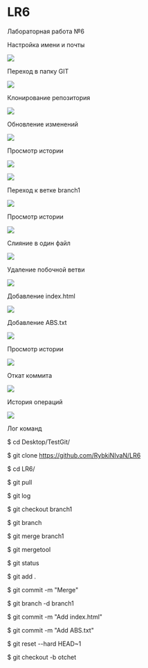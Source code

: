 # LR6

Лабораторная работа №6

Настройка имени и почты

![](screenshots/1.png)

Переход в папку GIT

![](screenshots/2.png)

Клонирование репозитория

![](screenshots/3.png)

Обновление изменений

![](screenshots/4.png)

Просмотр истории

![](screenshots/5.png)

![](screenshots/6.png)

Переход к ветке branch1

![](screenshots/7.png)

Просмотр истории

![](screenshots/8.png)

Слияние в один файл

![](screenshots/9.png)

Удаление побочной ветви

![](screenshots/10.png)

Добавление index.html

![](screenshots/11.png)

Добавление ABS.txt

![](screenshots/12.png)

Просмотр истории

![](screenshots/13.png)

Откат коммита

![](screenshots/14.png)

История операций

![](screenshots/15.png)

Лог команд

$ cd Desktop/TestGit/

$ git clone https://github.com/RybkiNIvaN/LR6

$ cd LR6/

$ git pull

$ git log

$ git checkout branch1

$ git branch

$ git merge branch1

$ git mergetool

$ git status

$ git add .

$ git commit -m "Merge"

$ git branch -d branch1

$ git commit -m "Add index.html"

$ git commit -m "Add ABS.txt"

$ git reset --hard HEAD~1

$ git checkout -b otchet

